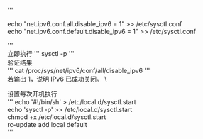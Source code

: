 '''

echo "net.ipv6.conf.all.disable_ipv6 = 1" >> /etc/sysctl.conf
\
echo "net.ipv6.conf.default.disable_ipv6 = 1" >> /etc/sysctl.conf

'''
\
立即执行
'''
sysctl -p
'''
\
验证结果
\
'''
cat /proc/sys/net/ipv6/conf/all/disable_ipv6
'''
\
若输出 1，说明 IPv6 已成功关闭。
\

设置每次开机执行
\
'''
echo '#!/bin/sh' > /etc/local.d/sysctl.start
\
echo 'sysctl -p' >> /etc/local.d/sysctl.start
\
chmod +x /etc/local.d/sysctl.start
\
rc-update add local default
\
'''
